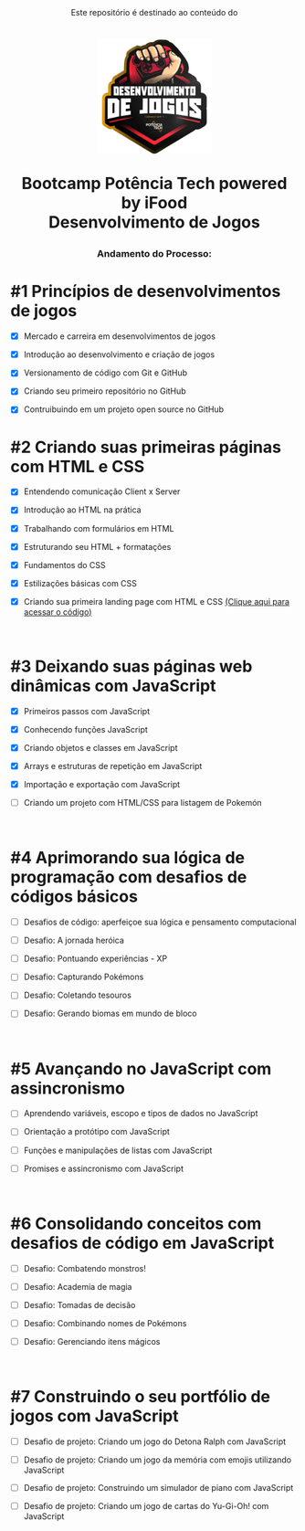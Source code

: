 <div align="center">
Este repositório é destinado ao conteúdo do 



<h1><img height="200vh" src="imagens/logo.png">

Bootcamp Potência Tech powered by iFood <br/> Desenvolvimento de Jogos</h1>

<h3> Andamento do Processo:</h3>


</div>

# #1 Princípios de desenvolvimentos de jogos

  - [x] Mercado e carreira em desenvolvimentos de jogos

  - [x] Introdução ao desenvolvimento e criação de jogos

  - [x] Versionamento de código com Git e GitHub

  - [x] Criando seu primeiro repositório no GitHub

  - [x] Contruibuindo em um projeto open source no GitHub


# #2 Criando suas primeiras páginas com HTML e CSS

  - [x] Entendendo comunicação Client x Server

  - [x] Introdução ao HTML na prática

  - [x] Trabalhando com formulários em HTML

  - [x] Estruturando seu HTML + formatações

  - [x] Fundamentos do CSS

  - [x] Estilizações básicas com CSS
  
  - [x] Criando sua primeira landing page com HTML e CSS [(Clique aqui para acessar o código)](https://github.com/amandaiscoding/bootcamp-potencia-tech-powered-by-ifood/tree/main/landing-page)

  <br/>

# #3 Deixando suas páginas web dinâmicas com JavaScript

  - [x] Primeiros passos com JavaScript

  - [x] Conhecendo funções JavaScript

  - [x] Criando objetos e classes em JavaScript

  - [x] Arrays e estruturas de repetição em JavaScript

  - [x] Importação e exportação com JavaScript

  - [ ] Criando um projeto com HTML/CSS para listagem de Pokemón

  <br/>

# #4 Aprimorando sua lógica de programação com desafios de códigos básicos

  - [ ] Desafios de código: aperfeiçoe sua lógica e pensamento computacional

  - [ ] Desafio: A jornada heróica

  - [ ] Desafio: Pontuando experiências - XP

  - [ ] Desafio: Capturando Pokémons
  
  - [ ] Desafio: Coletando tesouros

  - [ ] Desafio: Gerando biomas em mundo de bloco

 <br/>

# #5 Avançando no JavaScript com assincronismo

  - [ ] Aprendendo variáveis, escopo e tipos de dados no JavaScript

  - [ ] Orientação a protótipo com JavaScript

  - [ ] Funções e manipulações de listas com JavaScript

  - [ ] Promises e assincronismo com JavaScript
  
 <br/>

# #6 Consolidando conceitos com desafios de código em JavaScript

  - [ ] Desafio: Combatendo monstros!

  - [ ] Desafio: Academia de magia

  - [ ] Desafio: Tomadas de decisão

  - [ ] Desafio: Combinando nomes de Pokémons

  - [ ] Desafio: Gerenciando itens mágicos

 <br/>

# #7 Construindo o seu portfólio de jogos com JavaScript

  - [ ] Desafio de projeto: Criando um jogo do Detona Ralph com JavaScript

  - [ ] Desafio de projeto: Criando um jogo da memória com emojis utilizando JavaScript

  - [ ] Desafio de projeto: Construindo um simulador de piano com JavaScript

  - [ ] Desafio de projeto: Criando um jogo de cartas do Yu-Gi-Oh! com JavaScript


 <br/>
